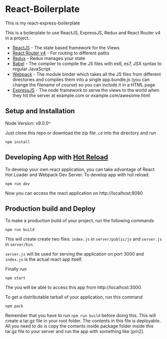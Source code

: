 # React-Boilerplate
This is my react-express-boilerplate

This is a boilerplate to use ReactJS, ExpressJS, Redux and React Router v4 in a project.

- [ReactJS] - The state based framework for the Views
- [React Router v4] - For routing to different paths
- [Redux] - Redux manages your state
- [Babel] - The compiler to compile the JS files with es6, es7, JSX syntax to regular JavaScript
- [Webpack] - The module binder which takes all the JS files from different directories and compiles them into a single app.bundle.js (you can change the filename of course) so you can include it in a HTML page
- [ExpressJS] - The node framework to serve the views to the world when they hit the server at example.com or example.com/awesome.html

## Setup and Installation

Node Version: v9.0.0^

Just clone this repo or download the zip file. `cd` into the directory and run

    npm install

## Developing App with [Hot Reload]
To develop your own react application, you can take advantage of React Hot Loader and Webpack Dev Server. To develop app with hot reload:

    npm run dev

Now you can access the react application on http://localhost:8080

## Production build and Deploy
To make a production build of your project, run the following commands

    npm run build
  
This will create create two files: `index.js` in `server/public/js` and `server.js` in `server/bin`.

`server.js` will be used for serving the application on port 3000 and `index.js` is the actual react app itself.

Finally run

    npm start

The you will be able to access this app from http://localhost:3000.

To get a distributable tarball of your application, run this command

    npm pack

Remember that you have to run `npm run build` before doing this. This will create a tar.gz file in your root folder. The contents in this file is deployable. All you need to do is copy the contents inside package folder inside this tar.gz file to your server and run the app with something like [pm2].


[ReactJS]: <https://facebook.github.io/react/>
[Babel]: <https://babeljs.io/>
[Webpack]: <https://webpack.github.io/>
[React Router v4]: <https://reacttraining.com/react-router/>
[Hot Reload]: <https://stackoverflow.com/questions/41428954>
[ExpressJS]: <http://expressjs.com/>
[Redux]: <http://redux.js.org/>
